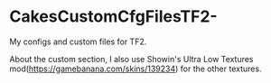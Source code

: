 # CakesCustomCfgFilesTF2-
My configs and custom files for TF2.

About the custom section, I also use Showin's Ultra Low Textures mod(https://gamebanana.com/skins/139234)
for the other textures.
